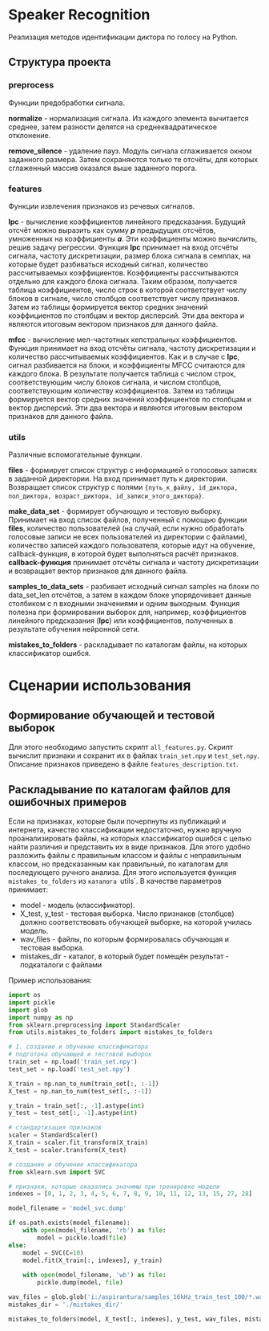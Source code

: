 # Speaker Recognition
Реализация методов идентификации диктора по голосу на Python.

## Структура проекта
### preprocess
Функции предобработки сигнала.

**normalize** - нормализация сигнала. Из каждого элемента вычитается среднее, затем разности делятся на среднеквадратическое отклонение.

**remove_silence** - удаление пауз. Модуль сигнала сглаживается окном заданного размера. Затем сохраняются только те отсчёты, для которых сглаженный массив оказался выше заданного порога.

### features
Функции извлечения признаков из речевых сигналов.

**lpc** - вычисление коэффициентов линейного предсказания. Будущий отсчёт можно выразить как сумму **_p_** предыдущих отсчётов, умноженных на коэффициенты **_a_**. Эти коэффициенты можно вычислить, решив задачу регрессии. Функция **lpc** принимает на вход отсчёты сигнала, частоту дискретизации, размер блока сигнала в семплах, на которые будет разбиваться исходный сигнал, количество рассчитываемых коэффициентов. Коэффициенты рассчитываются отдельно для каждого блока сигнала. Таким образом, получается таблица коэффициентов, число строк в которой соответствует числу блоков в сигнале, число столбцов соответствует числу признаков. Затем из таблицы формируется вектор средних значений коэффициентов по столбцам и вектор дисперсий. Эти два вектора и являются итоговым вектором признаков для данного файла.

**mfcc** - вычисление мел-частотных кепстральных коэффициентов. Функция принимает на вход отсчёты сигнала, частоту дискретизации и количество рассчитываемых коэффициентов. Как и в случае с **lpc**, сигнал разбивается на блоки, и коэффициенты MFCC считаются для каждого блока. В результате получается таблица с числом строк, соответствующим числу блоков сигнала, и числом столбцов, соответствующим количеству коэффициентов. Затем из таблицы формируется вектор средних значений коэффициентов по столбцам и вектор дисперсий. Эти два вектора и являются итоговым вектором признаков для данного файла.

### utils
Различные вспомогательные функции.

**files** - формирует список структур с информацией о голосовых записях в заданной директории. На вход принимает путь к директории. Возвращает список структур с полями ```{путь_к_файлу, id_диктора, пол_диктора, возраст_диктора, id_записи_этого_диктора}```.

**make_data_set** - формирует обучающую и тестовую выборку. Принимает на вход список файлов, полученный с помощью функции **files**, количество пользователей (на случай, если нужно обработать голосовые записи не всех пользователей из директории с файлами), количество записей каждого пользователя, которые идут на обучение, callback-функция, в которой будет выполняться расчёт признаков. **callback-функция** принимает отсчёты сигнала и частоту дискретизации и возвращает вектор признаков для данного файла.

**samples_to_data_sets** - разбивает исходный сигнал samples на блоки по data_set_len отсчётов, а затем в каждом блоке упорядочивает данные столбиком с n входными значениями и одним выходным. Функция полезна при формировании выборок для, например, коэффициентов линейного предсказания (**lpc**) или коэффициентов, полученных в результате обучения нейронной сети.

**mistakes_to_folders** - раскладывает по каталогам файлы, на которых классификатор ошибся.


# Сценарии использования

## Формирование обучающей и тестовой выборок
Для этого необходимо запустить скрипт `all_features.py`. Скрипт вычислит признаки и сохранит их в файлах `train_set.npy` и `test_set.npy`. Описание признаков приведено в файле `features_description.txt`.

## Раскладывание по каталогам файлов для ошибочных примеров
Если на признаках, которые были почерпнуты из публикаций и интернета, качество классификации недостаточно, нужно вручную проанализировать файлы, на которых классификатор ошибся с целью найти различия и представить их в виде признаков. Для этого удобно разложить файлы с правильным классом и файлы с неправильным классом, но предсказанным как правильный, по каталогам для последующего ручного анализа. Для этого используется функция `mistakes_to_folders` из `каталога `utils`. В качестве параметров принимает:
* model - модель (классификатор).
* X_test, y_test - тестовая выборка. Число признаков (столбцов) должно соответствовать обучающей выборке, на которой училась модель.
* wav_files - файлы, по которым формировалась обучающая и тестовая выборка.
* mistakes_dir - каталог, в который будет помещён результат - подкаталоги с файлами

Пример использования:

```python
import os
import pickle
import glob
import numpy as np
from sklearn.preprocessing import StandardScaler
from utils.mistakes_to_folders import mistakes_to_folders

# 1. создание и обучение классификатора
# подготока обучающей и тестовой выборок
train_set = np.load('train_set.npy')
test_set = np.load('test_set.npy')

X_train = np.nan_to_num(train_set[:, :-1])
X_test = np.nan_to_num(test_set[:, :-1])

y_train = train_set[:, -1].astype(int)
y_test = test_set[:, -1].astype(int)

# стандартизация признаков
scaler = StandardScaler()
X_train = scaler.fit_transform(X_train)
X_test = scaler.transform(X_test)

# создание и обучение классификатора
from sklearn.svm import SVC

# признаки, которые оказались значимы при тренировке модели
indexes = [0, 1, 2, 3, 4, 5, 6, 7, 8, 9, 10, 11, 12, 13, 15, 27, 28]

model_filename = 'model_svc.dump'

if os.path.exists(model_filename):
    with open(model_filename, 'rb') as file:
        model = pickle.load(file)
else:
    model = SVC(C=10)
    model.fit(X_train[:, indexes], y_train)
    
    with open(model_filename, 'wb') as file:
        pickle.dump(model, file)

wav_files = glob.glob('i:/aspirantura/samples_16kHz_train_test_100/*.wav')
mistakes_dir = './mistakes_dir/'

mistakes_to_folders(model, X_test[:, indexes], y_test, wav_files, mistakes_dir)
```
